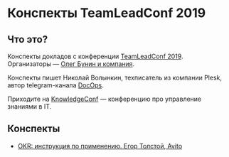 # Конспекты TeamLeadConf 2019

## Что это?

Конспекты докладов с конференции [TeamLeadConf 2019](http://teamleadconf.ru/moscow/2019). Организаторы — [Олег Бунин и компания](http://ontico.ru/).

Конспекты пишет Николай Волынкин, техписатель из компании Plesk, автор telegram-канала [DocOps](https://t.me/docops).

Приходите на [KnowledgeConf](https://knowledgeconf.ru) — конференцию про управление знаниями в IT.

## Конспекты

* [OKR: инструкция по применению. Егор Толстой, Avito](./source/okr.md)
